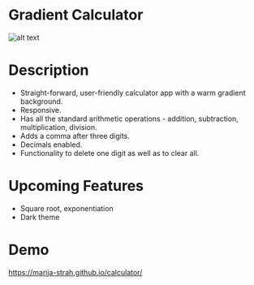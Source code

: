 <h1>Gradient Calculator</h1>

![alt text](https://github.com/marija-strah/calculator-simple/blob/main/calculator.jpg?raw=true)

# Description
- Straight-forward, user-friendly calculator app with a warm gradient background.
- Responsive.
- Has all the standard arithmetic operations - addition, subtraction, multiplication, division.
- Adds a comma after three digits.
- Decimals enabled.
- Functionality to delete one digit as well as to clear all.

# Upcoming Features
- Square root, exponentiation
- Dark theme

# Demo
https://marija-strah.github.io/calculator/
